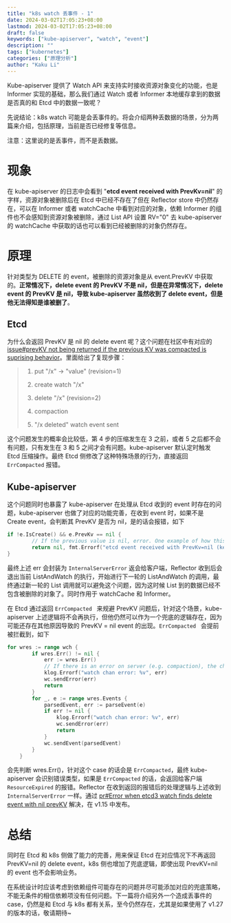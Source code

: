 ```yaml
---
title: "k8s watch 丢事件 - 1"
date: 2024-03-02T17:05:23+08:00
lastmod: 2024-03-02T17:05:23+08:00
draft: false
keywords: ["kube-apiserver", "watch", "event"]
description: ""
tags: ["kubernetes"]
categories: ["原理分析"]
author: "Kaku Li"
---
```


Kube-apiserver 提供了 Watch API 来支持实时接收资源对象变化的功能，也是 Informer 实现的基础，那么我们通过 Watch 或者 Informer 本地缓存拿到的数据是否真的和 Etcd 中的数据一致呢？

先说结论：k8s watch 可能是会丢事件的。将会介绍两种丢数据的场景，分为两篇来介绍，包括原理，当前是否已经修复等信息。

注意：这里说的是丢事件，而不是丢数据。

# 现象

在 kube-apiserver 的日志中会看到 "**etcd event received with PrevKv=nil**" 的字样，资源对象被删除后在 Etcd 中已经不存在了但在 Reflector store 中仍然存在，可以在 Informer 或者 watchCache 中看到对应的对象，依赖 Informer 的组件也不会感知到资源对象被删除，通过 List API 设置 RV="0" 去 kube-apiserver 的 watchCache 中获取的话也可以看到已经被删除的对象仍然存在。

# 原理

针对类型为 DELETE 的 event，被删除的资源对象是从 event.PrevKV 中获取的。**正常情况下，delete event 的 PrevKV 不是 nil，但是在异常情况下，delete event 的 PrevKV 是 nil，导致 kube-apiserver 虽然收到了 delete event，但是他无法得知是谁被删了**。

## Etcd

为什么会返回 PrevKV 是 nil 的 delete event 呢？这个问题在社区中有对应的 [issue#prevKV not being returned if the previous KV was compacted is suprising behavior](https://github.com/etcd-io/etcd/issues/10681)。里面给出了复现步骤：

> 1. put "/x" -> "value" (revision=1)
>
> 2. create watch "/x"
> 3. delete "/x" (revision=2)
> 4. compaction
> 5. "/x deleted" watch event sent

这个问题发生的概率会比较低，第 4 步的压缩发生在 3 之前，或者 5 之后都不会有问题，只有发生在 3 和 5 之间才会有问题。kube-apiserver 默认定时触发 Etcd 压缩操作。最终 Etcd 侧修改了这种特殊场景的行为，直接返回 `ErrCompacted` 报错。

## Kube-apiserver

这个问题同时也暴露了 kube-apiserver 在处理从 Etcd 收到的 event 时存在的问题，kube-apiserver 也做了对应的功能完善，在收到 event 时，如果不是 Create event，会判断其 PrevKV 是否为 nil，是的话会报错，如下

```go
if !e.IsCreate() && e.PrevKv == nil {
		// If the previous value is nil, error. One example of how this is possible is if the previous value has been compacted already.
		return nil, fmt.Errorf("etcd event received with PrevKv=nil (key=%q, modRevision=%d, type=%s)", string(e.Kv.Key), e.Kv.ModRevision, e.Type.String())
}
```

最终上述 err 会封装为 `InternalServerError` 返会给客户端，Reflector 收到后会退出当前 ListAndWatch 的执行，开始进行下一轮的 ListAndWatch 的调用，最终通过新一轮的 List 调用就可以避免这个问题，因为这时候 List 到的数据已经不包含被删除的对象了。同时作用于 watchCache 和 Informer。

在 Etcd 通过返回 `ErrCompacted ` 来规避 PrevKV 问题后，针对这个场景，kube-apiserver 上述逻辑将不会再执行，但他仍然可以作为一个兜底的逻辑存在，因为可能还存在其他原因导致的 PrevKV = nil event 的出现。`ErrCompacted ` 会提前被拦截到，如下

```go
for wres := range wch {
		if wres.Err() != nil {
			err := wres.Err()
			// If there is an error on server (e.g. compaction), the channel will return it before closed.
			klog.Errorf("watch chan error: %v", err)
			wc.sendError(err)
			return
		}
		for _, e := range wres.Events {
			parsedEvent, err := parseEvent(e)
			if err != nil {
				klog.Errorf("watch chan error: %v", err)
				wc.sendError(err)
				return
			}
			wc.sendEvent(parsedEvent)
		}
	}
```

会先判断 wres.Err()，针对这个 case 的话会是 `ErrCompacted`，最终 kube-apiserver 会识别错误类型，如果是 `ErrCompacted` 的话，会返回给客户端 `ResourceExpired` 的报错。Reflector 在收到返回的报错后的处理逻辑与上述收到 `InternalServerError` 一样。通过 [pr#Error when etcd3 watch finds delete event with nil prevKV](https://github.com/kubernetes/kubernetes/pull/76675) 解决，在 v1.15 中发布。

# 总结

同时在 Etcd 和 k8s 侧做了能力的完善，用来保证 Etcd 在对应情况下不再返回 PrevKV=nil 的 delete event，k8s 侧也增加了兜底逻辑，即使出现 PrevKV=nil 的 event 也不会影响业务。

在系统设计时应该考虑到依赖组件可能存在的问题并尽可能添加对应的兜底策略，不能无条件的相信依赖项没有任何问题。下一篇将介绍另外一个造成丢事件的 case，仍然是和 Etcd 与 k8s 都有关系，至今仍然存在，尤其是如果使用了 v1.27 的版本的话，敬请期待~

